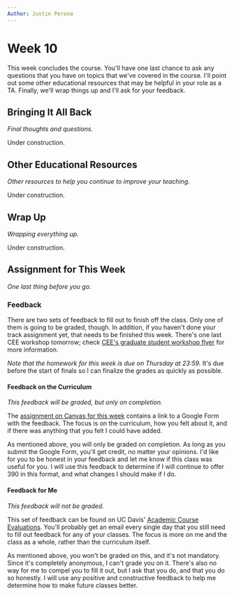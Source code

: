 ```yaml
---
Author: Justin Perona
---
```


# Week 10

This week concludes the course.
You'll have one last chance to ask any questions that you have on topics that we've covered in the course.
I'll point out some other educational resources that may be helpful in your role as a TA.
Finally, we'll wrap things up and I'll ask for your feedback.

## Bringing It All Back

*Final thoughts and questions.*

Under construction.

## Other Educational Resources

*Other resources to help you continue to improve your teaching.*

Under construction.

## Wrap Up

*Wrapping everything up.*

Under construction.

## Assignment for This Week

*One last thing before you go.*

### Feedback

There are two sets of feedback to fill out to finish off the class.
Only one of them is going to be graded, though.
In addition, if you haven't done your track assignment yet, that needs to be finished this week.
There's one last CEE workshop tomorrow; check [CEE's graduate student workshop flyer](https://ucdavis.app.box.com/s/ijoz1t6a03noas1c5g3kkzducs5uagpt) for more information.

*Note that the homework for this week is due on Thursday at 23:59.*
It's due before the start of finals so I can finalize the grades as quickly as possible.

#### Feedback on the Curriculum

*This feedback will be graded, but only on completion.*

The [assignment on Canvas for this week](https://canvas.ucdavis.edu/courses/356010/assignments/310494) contains a link to a Google Form with the feedback.
The focus is on the curriculum, how you felt about it, and if there was anything that you felt I could have added.

As mentioned above, you will only be graded on completion.
As long as you submit the Google Form, you'll get credit, no matter your opinions.
I'd like for you to be honest in your feedback and let me know if this class was useful for you.
I will use this feedback to determine if I will continue to offer 390 in this format, and what changes I should make if I do.

#### Feedback for Me

*This feedback will not be graded.*

This set of feedback can be found on UC Davis' [Academic Course Evaluations](https://eval.ucdavis.edu/).
You'll probably get an email every single day that you still need to fill out feedback for any of your classes.
The focus is more on me and the class as a whole, rather than the curriculum itself.

As mentioned above, you won't be graded on this, and it's not mandatory.
Since it's completely anonymous, I can't grade you on it.
There's also no way for me to compel you to fill it out, but I ask that you do, and that you do so honestly.
I will use any positive and constructive feedback to help me determine how to make future classes better.
